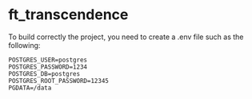 # ft_transcendence

To build correctly the project, you need to create a .env file such as the following:

```
POSTGRES_USER=postgres
POSTGRES_PASSWORD=1234
POSTGRES_DB=postgres
POSTGRES_ROOT_PASSWORD=12345
PGDATA=/data
```
